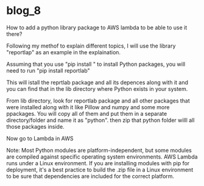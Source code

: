 # blog_8

How to add a python library package to AWS lambda to be able to use it there?

Following my methof to explain different topics, I will use the library "reportlap" as an example in the explaination.

Assuming that you use "pip install <package name>" to install Python packages, you will need to run "pip install reportlab"

This will istall the reprtlab package and all its depences along with it and you can find that in the lib directory where Python exists in your system. 

From lib directory, look for reportlab package and all other packages that were installed along with it like Pillow and numpy and some more ppackages. You will copy all of them and put them in a separate directory/folder and name it as "python". then zip that python folder willl all those packages inside.

Now go to Lambda in AWS











Note: Most Python modules are platform-independent, but some modules are compiled against specific operating system environments. AWS Lambda runs under a Linux environment. If you are installing modules with pip for deployment, it's a best practice to build the .zip file in a Linux environment to be sure that dependencies are included for the correct platform.
